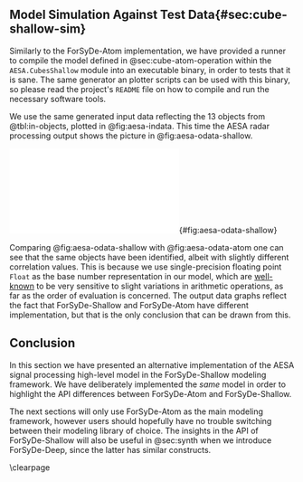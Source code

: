 
## Model Simulation Against Test Data{#sec:cube-shallow-sim}

Similarly to the ForSyDe-Atom implementation, we have provided a runner to compile the
model defined in @sec:cube-atom-operation within the `AESA.CubesShallow` module into
an executable binary, in order to tests that it is sane. The same generator an plotter
scripts can be used with this binary, so please read the project's `README` file on
how to compile and run the necessary software tools.

We use the same generated input data reflecting the 13 objects from @tbl:in-objects,
plotted in @fig:aesa-indata. This time the AESA radar processing output shows the
picture in @fig:aesa-odata-shallow.

![One output cube with radar data](figs/AESA_OUT_CS.pdf){#fig:aesa-odata-shallow}

Comparing @fig:aesa-odata-shallow with @fig:aesa-odata-atom one can see that the same
objects have been identified, albeit with slightly different correlation values.  This
is because we use single-precision floating point `Float` as the base number
representation in our model, which are
[well-known](https://docs.oracle.com/cd/E19957-01/806-3568/ncg_goldberg.html) to be
very sensitive to slight variations in arithmetic operations, as far as the order of
evaluation is concerned. The output data graphs reflect the fact that ForSyDe-Shallow
and ForSyDe-Atom have different implementation, but that is the only conclusion that
can be drawn from this.

## Conclusion

In this section we have presented an alternative implementation of the AESA signal
processing high-level model in the ForSyDe-Shallow modeling framework. We have
deliberately implemented the *same* model in order to highlight the API differences
between ForSyDe-Atom and ForSyDe-Shallow.

The next sections will only use ForSyDe-Atom as the main modeling framework, however
users should hopefully have no trouble switching between their modeling library of
choice. The insights in the API of ForSyDe-Shallow will also be useful in @sec:synth
when we introduce ForSyDe-Deep, since the latter has similar constructs.

\clearpage
